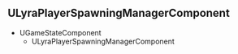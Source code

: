 ## ULyraPlayerSpawningManagerComponent

* UGameStateComponent
	* ULyraPlayerSpawningManagerComponent


